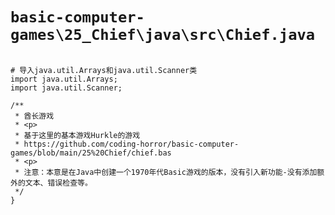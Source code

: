 # `basic-computer-games\25_Chief\java\src\Chief.java`

```

# 导入java.util.Arrays和java.util.Scanner类
import java.util.Arrays;
import java.util.Scanner;

/**
 * 酋长游戏
 * <p>
 * 基于这里的基本游戏Hurkle的游戏
 * https://github.com/coding-horror/basic-computer-games/blob/main/25%20Chief/chief.bas
 * <p>
 * 注意：本意是在Java中创建一个1970年代Basic游戏的版本，没有引入新功能-没有添加额外的文本、错误检查等。
 */
}

```